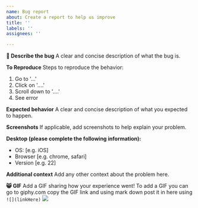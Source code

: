 ```yaml
---
name: Bug report
about: Create a report to help us improve
title: ''
labels: ''
assignees: ''

---
```


**🐛 Describe the bug**
A clear and concise description of what the bug is.

**To Reproduce**
Steps to reproduce the behavior:
1. Go to '...'
2. Click on '....'
3. Scroll down to '....'
4. See error

**Expected behavior**
A clear and concise description of what you expected to happen.

**Screenshots**
If applicable, add screenshots to help explain your problem.

**Desktop (please complete the following information):**
 - OS: [e.g. iOS]
 - Browser [e.g. chrome, safari]
 - Version [e.g. 22]


**Additional context**
Add any other context about the problem here.

**😸 GIF**
Add a GIF sharing how your experience went! To add a GIF you can go to giphy.com copy the GIF link and using mark down post it in here using `![](linkHere)`
![](https://media.giphy.com/media/WRQBXSCnEFJIuxktnw/giphy.gif?cid=ecf05e47nkbcrkgaoyf0fe6rhdlkrq79e1r7qky1zed0uiny&rid=giphy.gif&ct=g)
